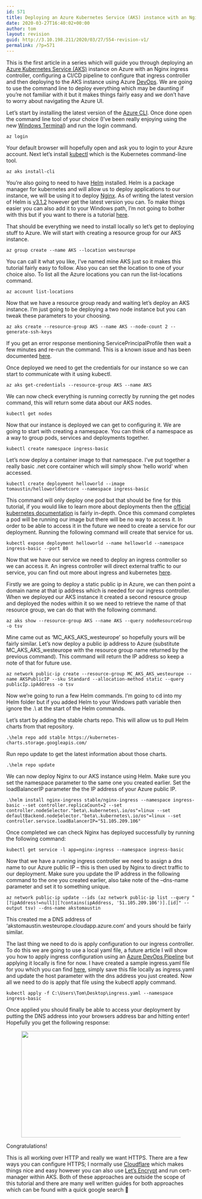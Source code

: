 ```yaml
---
id: 571
title: Deploying an Azure Kubernetes Service (AKS) instance with an Nginx ingress controller
date: 2020-03-27T16:40:02+00:00
author: tom
layout: revision
guid: http://3.10.198.211/2020/03/27/554-revision-v1/
permalink: /?p=571
---
```

This is the first article in a series which will guide you through deploying an [Azure Kubernetes Service (AKS)](https://azure.microsoft.com/en-gb/services/kubernetes-service/) instance on Azure with an Nginx ingress controller, configuring a CI/CD pipeline to configure that ingress controller and then deploying to the AKS instance using Azure [DevOps](https://azure.microsoft.com/en-gb/services/devops/). We are going to use the command line to deploy everything which may be daunting if you&#8217;re not familiar with it but it makes things fairly easy and we don&#8217;t have to worry about navigating the Azure UI.

Let&#8217;s start by installing the latest version of the [Azure CLI](https://docs.microsoft.com/en-us/cli/azure/install-azure-cli?view=azure-cli-latest). Once done open the command line tool of your choice (I&#8217;ve been really enjoying using the new [Windows Terminal](https://github.com/microsoft/terminal)) and run the login command.

<pre class="wp-block-code"><code>az login</code></pre>

Your default browser will hopefully open and ask you to login to your Azure account. Next let&#8217;s install [kubectl](https://kubernetes.io/docs/reference/kubectl/overview/) which is the Kubernetes command-line tool.

<pre class="wp-block-code"><code>az aks install-cli</code></pre>

You&#8217;re also going to need to have [Helm](https://helm.sh/) installed. Helm is a package manager for kubernetes and will allow us to deploy applications to our instance, we will be using it to deploy [Nginx](https://www.nginx.com/). As of writing the latest version of Helm is [v3.1.2](https://github.com/helm/helm/releases/tag/v3.1.2) however get the latest version you can. To make things easier you can also add it to your Windows path, I&#8217;m not going to bother with this but if you want to there is a tutorial [here](https://medium.com/@JockDaRock/take-the-helm-with-kubernetes-on-windows-c2cd4373104b).

That should be everything we need to install locally so let&#8217;s get to deploying stuff to Azure. We will start with creating a resource group for our AKS instance.

<pre class="wp-block-code"><code>az group create --name AKS --location westeurope</code></pre>

You can call it what you like, I&#8217;ve named mine AKS just so it makes this tutorial fairly easy to follow. Also you can set the location to one of your choice also. To list all the Azure locations you can run the list-locations command.

<pre class="wp-block-code"><code>az account list-locations</code></pre>

Now that we have a resource group ready and waiting let&#8217;s deploy an AKS instance. I&#8217;m just going to be deploying a two node instance but you can tweak these parameters to your choosing.

<pre class="wp-block-code"><code>az aks create --resource-group AKS --name AKS --node-count 2 --generate-ssh-keys </code></pre>

If you get an error response mentioning ServicePrincipalProfile then wait a few minutes and re-run the command. This is a known issue and has been documented [here](https://github.com/Azure/azure-cli/issues/9585).

Once deployed we need to get the credentials for our instance so we can start to communicate with it using kubectl.

<pre class="wp-block-code"><code>az aks get-credentials --resource-group AKS --name AKS</code></pre>

We can now check everything is running correctly by running the get nodes command, this will return some data about our AKS nodes.

<pre class="wp-block-code"><code>kubectl get nodes</code></pre>

Now that our instance is deployed we can get to configuring it. We are going to start with creating a namespace. You can think of a namespace as a way to group pods, services and deployments together.

<pre class="wp-block-code"><code>kubectl create namespace ingress-basic</code></pre>

Let&#8217;s now deploy a container image to that namespace. I&#8217;ve put together a really basic .net core container which will simply show &#8216;hello world&#8217; when accessed.

<pre class="wp-block-code"><code>kubectl create deployment helloworld --image tomaustin/helloworldnetcore --namespace ingress-basic</code></pre>

This command will only deploy one pod but that should be fine for this tutorial, if you would like to learn more about deployments then the [official kubernetes documentation](https://kubernetes.io/docs/tutorials/kubernetes-basics/deploy-app/deploy-intro/) is fairly in-depth. Once this command completes a pod will be running our image but there will be no way to access it. In order to be able to access it in the future we need to create a service for our deployment. Running the following command will create that service for us.

<pre class="wp-block-code"><code>kubectl expose deployment helloworld --name helloworld --namespace ingress-basic --port 80</code></pre>

Now that we have our service we need to deploy an ingress controller so we can access it. An ingress controller will direct external traffic to our service, you can find out more about ingress and kubernetes [here](https://kubernetes.io/docs/concepts/services-networking/ingress/). 

Firstly we are going to deploy a static public ip in Azure, we can then point a domain name at that ip address which is needed for our ingress controller. When we deployed our AKS instance it created a second resource group and deployed the nodes within it so we need to retrieve the name of that resource group, we can do that with the following command.

<pre class="wp-block-code"><code>az aks show --resource-group AKS --name AKS --query nodeResourceGroup -o tsv</code></pre>

Mine came out as &#8216;MC\_AKS\_AKS\_westeurope&#8217; so hopefully yours will be fairly similar. Let&#8217;s now deploy a public ip address to Azure (substitute MC\_AKS\_AKS\_westeurope with the resource group name returned by the previous command). This command will return the IP address so keep a note of that for future use.

<pre class="wp-block-code"><code>az network public-ip create --resource-group MC_AKS_AKS_westeurope --name AKSPublicIP --sku Standard --allocation-method static --query publicIp.ipAddress -o tsv</code></pre>

Now we&#8217;re going to run a few Helm commands. I&#8217;m going to cd into my Helm folder but if you added Helm to your Windows path variable then ignore the .\ at the start of the Helm commands.

Let&#8217;s start by adding the stable charts repo. This will allow us to pull Helm charts from that repository.

<pre class="wp-block-code"><code>.\helm repo add stable https://kubernetes-charts.storage.googleapis.com/</code></pre>

Run repo update to get the latest information about those charts.

<pre class="wp-block-code"><code>.\helm repo update</code></pre>

We can now deploy Nginx to our AKS instance using Helm. Make sure you set the namespace parameter to the same one you created earlier. Set the loadBalancerIP parameter the the IP address of your Azure public IP.

<pre class="wp-block-code"><code>.\helm install nginx-ingress stable/nginx-ingress --namespace ingress-basic --set controller.replicaCount=2 --set controller.nodeSelector."beta\.kubernetes\.io/os"=linux --set defaultBackend.nodeSelector."beta\.kubernetes\.io/os"=linux --set controller.service.loadBalancerIP="51.105.209.106"</code></pre>

Once completed we can check Nginx has deployed successfully by running the following command:

<pre class="wp-block-code"><code>kubectl get service -l app=nginx-ingress --namespace ingress-basic</code></pre>

Now that we have a running ingress controller we need to assign a dns name to our Azure public IP &#8211; this is then used by Nginx to direct traffic to our deployment. Make sure you update the IP address in the following command to the one you created earlier, also take note of the &#8211;dns-name parameter and set it to something unique.

<pre class="wp-block-code"><code>az network public-ip update --ids (az network public-ip list --query "[?ipAddress!=null]|[?contains(ipAddress, '51.105.209.106')].[id]" --output tsv) --dns-name akstomaustin</code></pre>

This created me a DNS address of &#8216;akstomaustin.westeurope.cloudapp.azure.com&#8217; and yours should be fairly similar.

The last thing we need to do is apply configuration to our ingress controller. To do this we are going to use a local yaml file, a future article I will show you how to apply ingress configuration using an [Azure DevOps Pipeline](https://azure.microsoft.com/en-gb/services/devops/pipelines/) but applying it locally is fine for now. I have created a sample ingress.yaml file for you which you can find [here](https://gist.github.com/tomaustin700/16d99169a7792ccd239f648af3f29f2d), simply save this file locally as ingress.yaml and update the host parameter with the dns address you just created. Now all we need to do is apply that file using the kubectl apply command.

<pre class="wp-block-code"><code>kubectl apply -f C:\Users\Tom\Desktop\ingress.yaml --namespace ingress-basic</code></pre>

Once applied you should finally be able to access your deployment by putting the DNS address into your browsers address bar and hitting enter! Hopefully you get the following response:<figure class="wp-block-image size-large">

<img loading="lazy" width="845" height="283" src="http://tomaustin.xyz/wp-content/uploads/2020/03/image.png" alt="" class="wp-image-566" srcset="https://tomaustin.xyz/wp-content/uploads/2020/03/image.png 845w, https://tomaustin.xyz/wp-content/uploads/2020/03/image-300x100.png 300w, https://tomaustin.xyz/wp-content/uploads/2020/03/image-768x257.png 768w, https://tomaustin.xyz/wp-content/uploads/2020/03/image-720x241.png 720w" sizes="(max-width: 845px) 100vw, 845px" /> </figure> 

Congratulations!

This is all working over HTTP and really we want HTTPS. There are a few ways you can configure HTTPS; I normally use [Cloudflare](https://www.cloudflare.com/) which makes things nice and easy however you can also use [Let&#8217;s Encrypt](https://letsencrypt.org/) and run cert-manager within AKS. Both of these approaches are outside the scope of this tutorial and there are many well written guides for both approaches which can be found with a quick google search 🙂